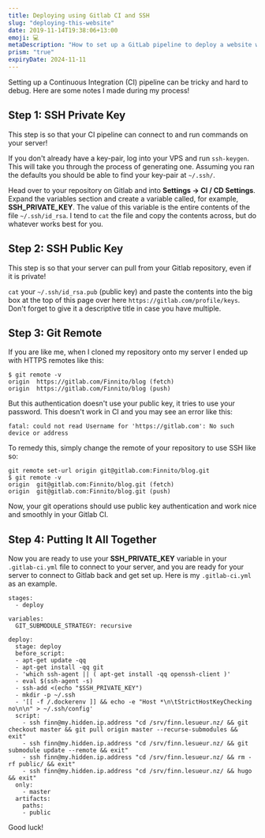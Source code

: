 ```yaml
---
title: Deploying using Gitlab CI and SSH
slug: "deploying-this-website"
date: 2019-11-14T19:38:06+13:00
emoji: 💻
metaDescription: "How to set up a GitLab pipeline to deploy a website with Hugo."
prism: "true"
expiryDate: 2024-11-11
---
```


Setting up a Continuous Integration (CI) pipeline can be tricky and hard to debug. Here are some notes I made during my process!

## Step 1: SSH Private Key

This step is so that your CI pipeline can connect to and run commands on your server!

If you don't already have a key-pair, log into your VPS and run `ssh-keygen`. This will take you through the process of generating one.
Assuming you ran the defaults you should be able to find your key-pair at `~/.ssh/`.

Head over to your repository on Gitlab and into __Settings -> CI / CD Settings__. Expand the variables section and create a variable called, for example, __SSH_PRIVATE_KEY__. The value of this variable is the entire contents of the file `~/.ssh/id_rsa`. I tend to `cat` the file and copy the contents across, but do whatever works best for you.

## Step 2: SSH Public Key

This step is so that your server can pull from your Gitlab repository, even if it is private!

`cat` your `~/.ssh/id_rsa.pub` (public key) and paste the contents into the big box at the top of this page over here `https://gitlab.com/profile/keys`. Don't forget to give it a descriptive title in case you have multiple.

## Step 3: Git Remote

If you are like me, when I cloned my repository onto my server I ended up with HTTPS remotes like this:

```
$ git remote -v
origin  https://gitlab.com/Finnito/blog (fetch)
origin  https://gitlab.com/Finnito/blog (push)
```

But this authentication doesn't use your public key, it tries to use your password. This doesn't work in CI and you may see an error like this:

```
fatal: could not read Username for 'https://gitlab.com': No such device or address
```

To remedy this, simply change the remote of your repository to use SSH like so:

```
git remote set-url origin git@gitlab.com:Finnito/blog.git
$ git remote -v
origin  git@gitlab.com:Finnito/blog.git (fetch)
origin  git@gitlab.com:Finnito/blog.git (push)
```

Now, your git operations should use public key authentication and work nice and smoothly in your Gitlab CI.

## Step 4: Putting It All Together

Now you are ready to use your __SSH_PRIVATE_KEY__ variable in your `.gitlab-ci.yml` file to connect to your server, and you are ready for your server to connect to Gitlab back and get set up. Here is my `.gitlab-ci.yml` as an example.

```
stages:
  - deploy

variables:
  GIT_SUBMODULE_STRATEGY: recursive

deploy:
  stage: deploy
  before_script:
  - apt-get update -qq
  - apt-get install -qq git
  - 'which ssh-agent || ( apt-get install -qq openssh-client )'
  - eval $(ssh-agent -s)
  - ssh-add <(echo "$SSH_PRIVATE_KEY")
  - mkdir -p ~/.ssh
  - '[[ -f /.dockerenv ]] && echo -e "Host *\n\tStrictHostKeyChecking no\n\n" > ~/.ssh/config'
  script:
    - ssh finn@my.hidden.ip.address "cd /srv/finn.lesueur.nz/ && git checkout master && git pull origin master --recurse-submodules && exit"
    - ssh finn@my.hidden.ip.address "cd /srv/finn.lesueur.nz/ && git submodule update --remote && exit"
    - ssh finn@my.hidden.ip.address "cd /srv/finn.lesueur.nz/ && rm -rf public/ && exit"
    - ssh finn@my.hidden.ip.address "cd /srv/finn.lesueur.nz/ && hugo && exit"
  only:
    - master
  artifacts:
    paths:
    - public
```

Good luck!
